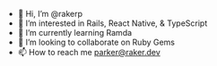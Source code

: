 - 👋 Hi, I’m @rakerp
- 👀 I’m interested in Rails, React Native, & TypeScript
- 🌱 I’m currently learning Ramda
- 💞️ I’m looking to collaborate on Ruby Gems
- 📫 How to reach me parker@raker.dev

<!---
rakerp/rakerp is a ✨ special ✨ repository because its `README.md` (this file) appears on your GitHub profile.
You can click the Preview link to take a look at your changes.
--->
